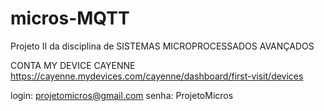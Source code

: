 # micros-MQTT
Projeto II da disciplina de SISTEMAS MICROPROCESSADOS AVANÇADOS


CONTA MY DEVICE CAYENNE
https://cayenne.mydevices.com/cayenne/dashboard/first-visit/devices

login: projetomicros@gmail.com
senha: ProjetoMicros
